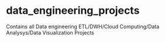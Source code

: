 # data_engineering_projects
Contains all Data engineering ETL/DWH/Cloud Computing/Data Analysys/Data Visualization Projects

